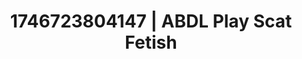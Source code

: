---
categories:
- Sensual selfie
- Shibari art
- AI-generated
- Fantasy kink
- Erotic dreamscape
- ASMR
- Soft domination
- Cosplay
image: /assets/images/1746723804147.jpg
layout: post
seo:
  description: Featured content with premium ABDL Play, Scat Fetish. HD images available.
  keywords: ABDL Play, Scat Fetish
  og_image: /assets/images/1746723804147.jpg
  schema_type: VisualArtwork
tags:
- ABDL Play
- '#1746723804147'
- Scat Fetish
title: 1746723804147 | ABDL Play Scat Fetish
---